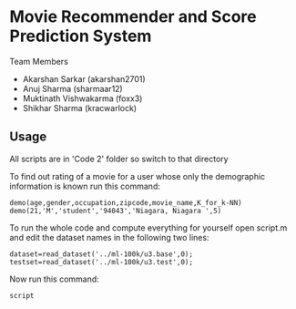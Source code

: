 Movie Recommender and Score Prediction System
====================================================
Team Members
* Akarshan Sarkar (akarshan2701)
* Anuj Sharma (sharmaar12)
* Muktinath Vishwakarma (foxx3)
* Shikhar Sharma (kracwarlock)

Usage
-----------------------------------------------------
All scripts are in 'Code 2' folder so switch to that directory

To find out rating of a movie for a user whose only the demographic information is known run this command:

    demo(age,gender,occupation,zipcode,movie_name,K_for_k-NN)
    demo(21,'M','student','94043','Niagara, Niagara ',5)

To run the whole code and compute everything for yourself open script.m and edit the dataset names in the following two lines:

    dataset=read_dataset('../ml-100k/u3.base',0);
    testset=read_dataset('../ml-100k/u3.test',0);
Now run this command:

    script
